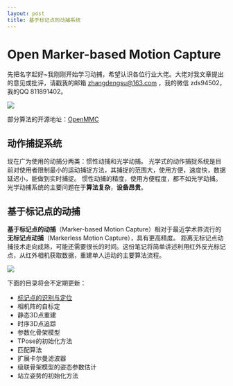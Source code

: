 ```yaml
---
layout: post
title: 基于标记点的动捕系统
---
```


# Open Marker-based Motion Capture

先把名字起好~我刚刚开始学习动捕，希望认识各位行业大佬。大佬对我文章提出的意见或批评，请戳我的邮箱 zhangdengsu@163.com ，我的微信 zds94502，我的QQ 811891402。

![](https://fishhe.github.io/assets/img/markdown-img-paste-20210209110220792.png)

部分算法的开源地址：[OpenMMC](https://github.com/FishHe/OpenMMC)

## 动作捕捉系统

现在广为使用的动捕分两类：惯性动捕和光学动捕。
光学式的动作捕捉系统是目前对使用者限制最小的运动捕捉方法，其捕捉的范围大，使用方便，速度快，数据延迟小，能做到实时捕捉。
惯性动捕的精度，使用方便程度，都不如光学动捕。光学动捕系统的主要问题在于**算法复杂**，**设备昂贵**。


## 基于标记点的动捕

**基于标记点的动捕**（Marker-based Motion Capture）相对于最近学术界流行的**无标记点动捕**（Markerless Motion Capture），具有更高精度。
距离无标记点动捕技术走向成熟，可能还需要很长的时间。这份笔记将简单讲述利用红外反光标记点，从红外相机获取数据，重建单人运动的主要算法流程。

![](https://fishhe.github.io/assets/img/markdown-img-paste-2021020915011260.png)

下面的目录将会不定期更新：

* [标记点的识别与定位](https://fishhe.github.io/2021/02/09/BlobRL.html)
* 相机阵的自标定
* 静态3D点重建
* 时序3D点追踪
* 参数化骨架模型
* TPose的初始化方法
* 匹配算法
* 扩展卡尔曼滤波器
* 级联骨架模型的姿态参数估计
* 站立姿势的初始化方法
